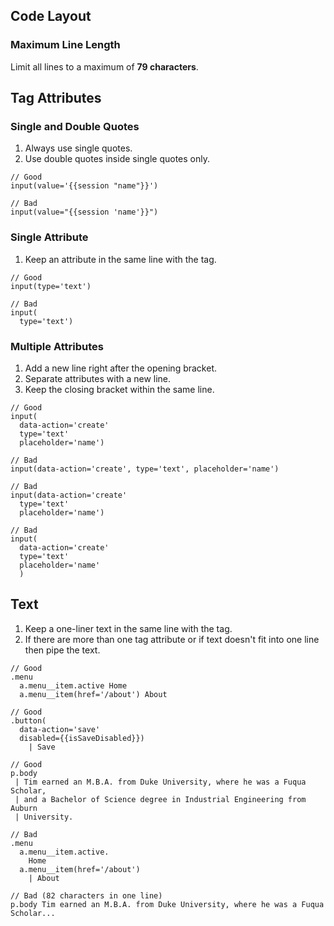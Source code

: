 ## Code Layout

### Maximum Line Length

Limit all lines to a maximum of **79 characters**.

## Tag Attributes

### Single and Double Quotes

1. Always use single quotes.
2. Use double quotes inside single quotes only.

```jade
// Good
input(value='{{session "name"}}')

// Bad
input(value="{{session 'name'}}")
```

### Single Attribute

1. Keep an attribute in the same line with the tag.

```jade
// Good
input(type='text')

// Bad
input(
  type='text')
```

### Multiple Attributes

1. Add a new line right after the opening bracket.
2. Separate attributes with a new line.
3. Keep the closing bracket within the same line.

```jade
// Good
input(
  data-action='create'
  type='text'
  placeholder='name')

// Bad
input(data-action='create', type='text', placeholder='name')

// Bad
input(data-action='create'
  type='text'
  placeholder='name')

// Bad
input(
  data-action='create'
  type='text'
  placeholder='name'
  )
```

## Text

1. Keep a one-liner text in the same line with the tag.
2. If there are more than one tag attribute or if text doesn't fit into one line
then pipe the text.

```jade
// Good
.menu
  a.menu__item.active Home
  a.menu__item(href='/about') About

// Good
.button(
  data-action='save'
  disabled={{isSaveDisabled}}) 
    | Save

// Good
p.body
 | Tim earned an M.B.A. from Duke University, where he was a Fuqua Scholar, 
 | and a Bachelor of Science degree in Industrial Engineering from Auburn
 | University.

// Bad
.menu
  a.menu__item.active.
    Home
  a.menu__item(href='/about') 
    | About

// Bad (82 characters in one line)
p.body Tim earned an M.B.A. from Duke University, where he was a Fuqua Scholar...
```